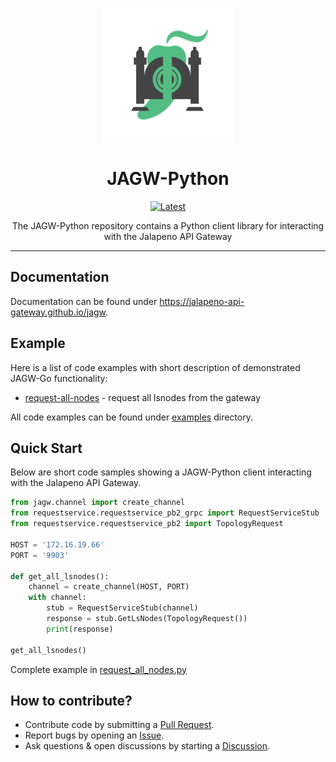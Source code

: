 <p align="center">
	<img src="./docs/jagw-logo.png">
</p>
<h1 align="center">JAGW-Python</h1>
<p align="center">
	<a href="https://github.com/jalapeno-api-gateway/jagw-python/releases/latest"><img src="https://img.shields.io/github/v/tag/jalapeno-api-gateway/jagw-python.svg?label=release&logo=github&style=flat-square" alt="Latest"></a>
</p>

<p align="center">
The JAGW-Python repository contains a Python client library for interacting with the Jalapeno API Gateway
</p>

---

## Documentation
Documentation can be found under https://jalapeno-api-gateway.github.io/jagw.

## Example
Here is a list of code examples with short description of demonstrated JAGW-Go functionality:

- [request-all-nodes](examples/request_all_nodes.py) - request all lsnodes from the gateway

All code examples can be found under [examples](examples) directory.

## Quick Start
Below are short code samples showing a JAGW-Python client interacting with the Jalapeno API Gateway.

```python
from jagw.channel import create_channel
from requestservice.requestservice_pb2_grpc import RequestServiceStub
from requestservice.requestservice_pb2 import TopologyRequest

HOST = '172.16.19.66'
PORT = '9903'

def get_all_lsnodes():
    channel = create_channel(HOST, PORT)
    with channel:
        stub = RequestServiceStub(channel)
        response = stub.GetLsNodes(TopologyRequest())
        print(response)

get_all_lsnodes()
```
Complete example in [request_all_nodes.py](examples/request_all_nodes.py)

## How to contribute?

- Contribute code by submitting a [Pull Request](https://github.com/jalapeno-api-gateway/jagw-python/pulls).
- Report bugs by opening an [Issue](https://github.com/jalapeno-api-gateway/jagw-python/issues).
- Ask questions & open discussions by starting a [Discussion](https://github.com/jalapeno-api-gateway/jagw-python/discussions).